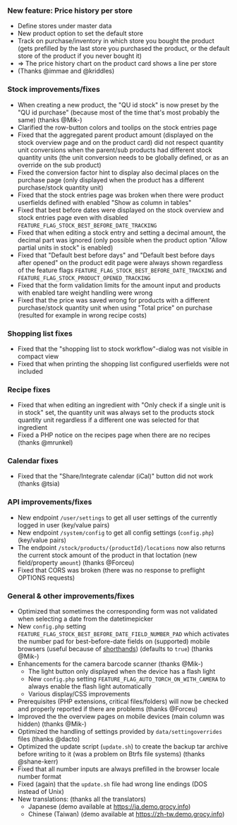 ### New feature: Price history per store
- Define stores under master data
- New product option to set the default store
- Track on purchase/inventory in which store you bought the product (gets prefilled by the last store you purchased the product, or the default store of the product if you never bought it)
- => The price history chart on the product card shows a line per store
- (Thanks @immae and @kriddles)

### Stock improvements/fixes
- When creating a new product, the "QU id stock" is now preset by the "QU id purchase" (because most of the time that's most probably the same) (thanks @Mik-)
- Clarified the row-button colors and toolips on the stock entries page
- Fixed that the aggregated parent product amount (displayed on the stock overview page and on the product card) did not respect quantity unit conversions when the parent/sub products had different stock quantity units (the unit conversion needs to be globally defined, or as an override on the sub product)
- Fixed the conversion factor hint to display also decimal places on the purchase page (only displayed when the product has a different purchase/stock quantity unit)
- Fixed that the stock entries page was broken when there were product userfields defined with enabled "Show as column in tables"
- Fixed that best before dates were displayed on the stock overview and stock entries page even with disabled `FEATURE_FLAG_STOCK_BEST_BEFORE_DATE_TRACKING`
- Fixed that when editing a stock entry and setting a decimal amount, the decimal part was ignored (only possible when the product option "Allow partial units in stock" is enabled)
- Fixed that "Default best before days" and "Default best before days after opened" on the product edit page were always shown regardless of the feature flags `FEATURE_FLAG_STOCK_BEST_BEFORE_DATE_TRACKING` and `FEATURE_FLAG_STOCK_PRODUCT_OPENED_TRACKING`
- Fixed that the form validation limits for the amount input and products with enabled tare weight handling were wrong
- Fixed that the price was saved wrong for products with a different purchase/stock quantity unit when using "Total price" on purchase (resulted for example in wrong recipe costs)

### Shopping list fixes
- Fixed that the "shopping list to stock workflow"-dialog was not visible in compact view
- Fixed that when printing the shopping list configured userfields were not included

### Recipe fixes
- Fixed that when editing an ingredient with "Only check if a single unit is in stock" set, the quantity unit was always set to the products stock quantity unit regardless if a different one was selected for that ingredient
- Fixed a PHP notice on the recipes page when there are no recipes (thanks @mrunkel)

### Calendar fixes
- Fixed that the "Share/Integrate calendar (iCal)" button did not work (thanks @tsia)

### API improvements/fixes
- New endpoint `/user/settings` to get all user settings of the currently logged in user (key/value pairs)
- New endpoint `/system/config` to get all config settings (`config.php`) (key/value pairs)
- The endpoint `/stock/products/{productId}/locations` now also returns the current stock amount of the product in that loctation (new field/property `amount`) (thanks @Forceu)
- Fixed that CORS was broken (there was no response to preflight OPTIONS requests)

### General & other improvements/fixes
- Optimized that sometimes the corresponding form was not validated when selecting a date from the datetimepicker
- New `config.php` setting `FEATURE_FLAG_STOCK_BEST_BEFORE_DATE_FIELD_NUMBER_PAD` which activates the number pad for best-before-date fields on (supported) mobile browsers (useful because of [shorthands](https://github.com/grocy/grocy#input-shorthands-for-date-fields)) (defaults to `true`) (thanks @Mik-)
- Enhancements for the camera barcode scanner (thanks @Mik-)
  - The light button only displayed when the device has a flash light
  - New `config.php` setting `FEATURE_FLAG_AUTO_TORCH_ON_WITH_CAMERA` to always enable the flash light automatically
  - Various display/CSS improvements
- Prerequisites (PHP extensions, critical files/folders) will now be checked and properly reported if there are problems (thanks @Forceu)
- Improved the the overview pages on mobile devices (main column was hidden) (thanks @Mik-)
- Optimized the handling of settings provided by `data/settingoverrides` files (thanks @dacto)
- Optimized the update script (`update.sh`) to create the backup tar archive before writing to it (was a problem on Btrfs file systems) (thanks @shane-kerr)
- Fixed that all number inputs are always prefilled in the browser locale number format
- Fixed (again) that the `update.sh` file had wrong line endings (DOS instead of Unix)
- New translations: (thanks all the translators)
  - Japanese (demo available at https://ja.demo.grocy.info)
  - Chinese (Taiwan) (demo available at https://zh-tw.demo.grocy.info)
